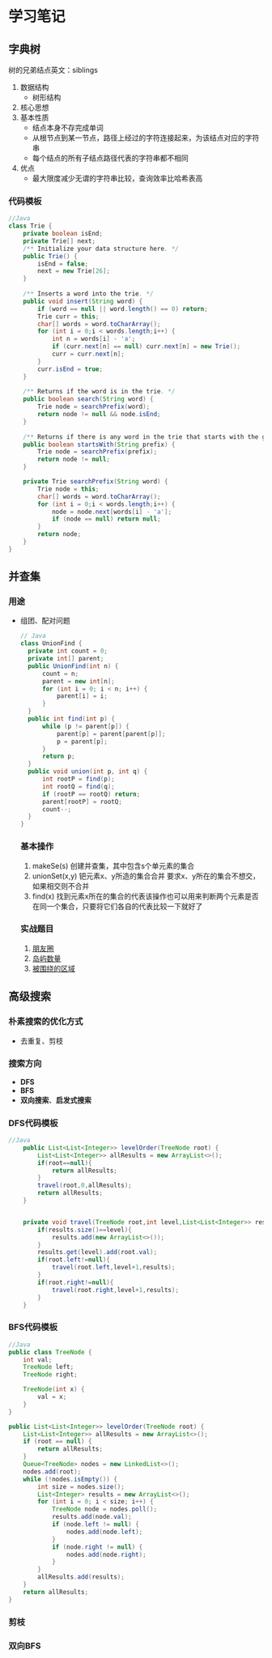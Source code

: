 # 学习笔记

## 字典树

树的兄弟结点英文：siblings

1. 数据结构
   - 树形结构
2. 核心思想
3. 基本性质
   - 结点本身不存完成单词
   - 从根节点到某一节点，路径上经过的字符连接起来，为该结点对应的字符串
   - 每个结点的所有子结点路径代表的字符串都不相同
4. 优点
   - 最大限度减少无谓的字符串比较，查询效率比哈希表高

### 代码模板

```java
//Java
class Trie {
    private boolean isEnd;
    private Trie[] next;
    /** Initialize your data structure here. */
    public Trie() {
        isEnd = false;
        next = new Trie[26];
    }
    
    /** Inserts a word into the trie. */
    public void insert(String word) {
        if (word == null || word.length() == 0) return;
        Trie curr = this;
        char[] words = word.toCharArray();
        for (int i = 0;i < words.length;i++) {
            int n = words[i] - 'a';
            if (curr.next[n] == null) curr.next[n] = new Trie();
            curr = curr.next[n];
        }
        curr.isEnd = true;
    }
    
    /** Returns if the word is in the trie. */
    public boolean search(String word) {
        Trie node = searchPrefix(word);
        return node != null && node.isEnd;
    }
    
    /** Returns if there is any word in the trie that starts with the given prefix. */
    public boolean startsWith(String prefix) {
        Trie node = searchPrefix(prefix);
        return node != null;
    }

    private Trie searchPrefix(String word) {
        Trie node = this;
        char[] words = word.toCharArray();
        for (int i = 0;i < words.length;i++) {
            node = node.next[words[i] - 'a'];
            if (node == null) return null;
        }
        return node;
    }
}
```



## 并查集

### 用途

- 组团、配对问题

  ```java
  // Java
  class UnionFind { 
  	private int count = 0; 
  	private int[] parent; 
  	public UnionFind(int n) { 
  		count = n; 
  		parent = new int[n]; 
  		for (int i = 0; i < n; i++) { 
  			parent[i] = i;
  		}
  	} 
  	public int find(int p) { 
  		while (p != parent[p]) { 
  			parent[p] = parent[parent[p]]; 
  			p = parent[p]; 
  		}
  		return p; 
  	}
  	public void union(int p, int q) { 
  		int rootP = find(p); 
  		int rootQ = find(q); 
  		if (rootP == rootQ) return; 
  		parent[rootP] = rootQ; 
  		count--;
  	}
  }
  ```

  ### 基本操作

  1. makeSe(s) 创建并查集，其中包含s个单元素的集合
  2. unionSet(x,y) 钯元素x、y所造的集合合并 要求x、y所在的集合不想交，如果相交则不合并
  3. find(x) 找到元素x所在的集合的代表该操作也可以用来判断两个元素是否在同一个集合，只要将它们各自的代表比较一下就好了

  ### 实战题目

  1. [朋友圈](https://leetcode-cn.com/problems/friend-circles)
  2. [岛屿数量](https://leetcode-cn.com/problems/number-of-islands/)
  3. [被围绕的区域](https://leetcode-cn.com/problems/surrounded-regions/)

## 高级搜索

### 朴素搜索的优化方式

- 去重复、剪枝

### 搜索方向

- **DFS**
- **BFS**
- **双向搜索**、**启发式搜索**

### DFS代码模板

```java
//Java
    public List<List<Integer>> levelOrder(TreeNode root) {
        List<List<Integer>> allResults = new ArrayList<>();
        if(root==null){
            return allResults;
        }
        travel(root,0,allResults);
        return allResults;
    }


    private void travel(TreeNode root,int level,List<List<Integer>> results){
        if(results.size()==level){
            results.add(new ArrayList<>());
        }
        results.get(level).add(root.val);
        if(root.left!=null){
            travel(root.left,level+1,results);
        }
        if(root.right!=null){
            travel(root.right,level+1,results);
        }
    }
```

### BFS代码模板

```java
//Java
public class TreeNode {
    int val;
    TreeNode left;
    TreeNode right;

    TreeNode(int x) {
        val = x;
    }
}

public List<List<Integer>> levelOrder(TreeNode root) {
    List<List<Integer>> allResults = new ArrayList<>();
    if (root == null) {
        return allResults;
    }
    Queue<TreeNode> nodes = new LinkedList<>();
    nodes.add(root);
    while (!nodes.isEmpty()) {
        int size = nodes.size();
        List<Integer> results = new ArrayList<>();
        for (int i = 0; i < size; i++) {
            TreeNode node = nodes.poll();
            results.add(node.val);
            if (node.left != null) {
                nodes.add(node.left);
            }
            if (node.right != null) {
                nodes.add(node.right);
            }
        }
        allResults.add(results);
    }
    return allResults;
}

```

### 剪枝

### 双向BFS